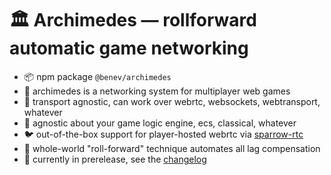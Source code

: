 
# 🏛️ Archimedes — rollforward automatic game networking

- 📦 npm package `@benev/archimedes`
- 👥 archimedes is a networking system for multiplayer web games
- 🚚 transport agnostic, can work over webrtc, websockets, webtransport, whatever
- 🧪 agnostic about your game logic engine, ecs, classical, whatever
- 🐦 out-of-the-box support for player-hosted webrtc via [sparrow-rtc](https://github.com/benevolent-games/sparrow)
- 🔮 whole-world "roll-forward" technique automates all lag compensation
- 🚧 currently in prerelease, see the [changelog](./changelog.md)

